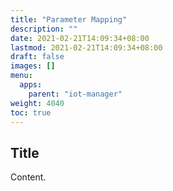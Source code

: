 ```yaml
---
title: "Parameter Mapping"
description: ""
date: 2021-02-21T14:09:34+08:00
lastmod: 2021-02-21T14:09:34+08:00
draft: false
images: []
menu:
  apps:
    parent: "iot-manager"
weight: 4040
toc: true
---
```


## Title

Content.
